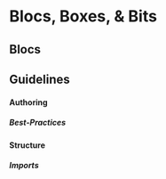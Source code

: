 Blocs, Boxes, & Bits
===

## Blocs

## Guidelines

#### Authoring

##### Best-Practices

#### Structure

##### Imports